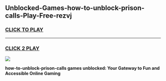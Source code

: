 
## Unblocked-Games-how-to-unblock-prison-calls-Play-Free-rezvj
<h3>
<a href="https://premium76.site?title=how-to-unblock-prison-calls&ref=21A">CLICK TO PLAY</a></h3>
<hr>

<h3>
<a href="https://premium76.site?title=how-to-unblock-prison-calls&ref=21A">CLICK 2 PLAY</a>
  
</h3>

<a href="https://premium76.site?title=how-to-unblock-prison-calls&ref=21A"><img src="https://clearcache.store/games.png"></a>


**how-to-unblock-prison-calls games unblocked: Your Gateway to Fun and Accessible Online Gaming**
